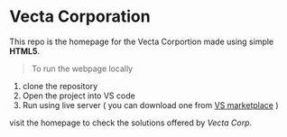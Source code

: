 # Vecta Corporation 

This repo is the homepage for the Vecta Corportion made using simple **HTML5**.

>To run the webpage locally

1.   clone the repository
2.   Open the project into VS code
3.   Run using live server ( you can download one from [VS marketplace](https://marketplace.visualstudio.com) )


visit the homepage to check the solutions offered by _Vecta Corp_. 
